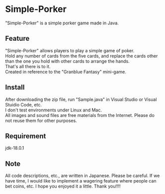 # Simple-Porker
"Simple-Porker" is a simple porker game made in Java.

## Feature
"Simple-Porker" allows players to play a simple game of poker.<br>
Hold any number of cards from the five cards, and replace the cards other than the one you hold with other cards to arrange the hands.<br>
That's all there is to it.<br>
Created in reference to the "Granblue Fantasy" mini-game.<br>

## Install
After downloading the zip file, run "Sample.java" in Visual Studio or Visual Stuidio Code, etc.<br>
I don't test environments under Linux and Mac.<br>
All images and sound files are free materials from the Internet. Please do not reuse them for other purposes.<br>

## Requirement
jdk-18.0.1<br>

## Note
All code descriptions, etc., are written in Japanese. Please be careful.
If we have time, I would like to implement a wagering feature where people can bet coins, etc.
I hope you enjoyed it a little.
Thank you!!!!
